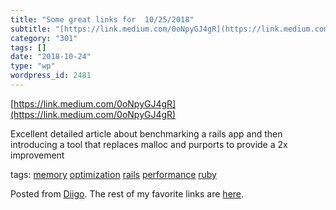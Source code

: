 ```yaml
---
title: "Some great links for  10/25/2018"
subtitle: "[https://link.medium.com/0oNpyGJ4gR](https://link.medium.com/0oNpyGJ4gR)"
category: "301"
tags: []
date: "2018-10-24"
type: "wp"
wordpress_id: 2481
---
```

[https://link.medium.com/0oNpyGJ4gR](https://link.medium.com/0oNpyGJ4gR) 

Excellent detailed article about benchmarking a rails app and then introducing a tool that replaces malloc and purports to provide a 2x improvement 

 tags: [memory](https://www.diigo.com/user/pitosalas/memory) [optimization](https://www.diigo.com/user/pitosalas/optimization) [rails](https://www.diigo.com/user/pitosalas/rails) [performance](https://www.diigo.com/user/pitosalas/performance) [ruby](https://www.diigo.com/user/pitosalas/ruby)

Posted from [Diigo](https://www.diigo.com). The rest of my favorite links are [here](https://www.diigo.com/user/pitosalas).